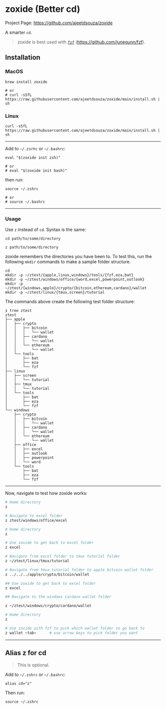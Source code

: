 # zoxide (Better cd)

Project Page: https://github.com/ajeetdsouza/zoxide

A smarter `cd`.

> zoxide is best used with [`fzf`](https://github.com/junegunn/fzf) (https://github.com/junegunn/fzf).
## Installation

### MacOS

```shell
brew install zoxide

# or
# curl -sSfL https://raw.githubusercontent.com/ajeetdsouza/zoxide/main/install.sh | sh
```

### Linux

```shell
curl -sSfL https://raw.githubusercontent.com/ajeetdsouza/zoxide/main/install.sh | sh
```

***

Add to `~/.zsrhc` or `~/.bashrc`:

```shell
eval "$(zoxide init zsh)"

# or
# eval "$(zoxide init bash)"
```

then run:

```shell
source ~/.zshrc

# or
# source ~/.bashrc
```

***

### Usage

Use `z` instead of `cd`.  Syntax is the same:

```shell
cd path/to/some/directory

z path/to/some/directory
```

zoxide remembers the directories you have been to.  To test this, run the following `mkdir` commands to make a sample folder structure.

```shell
cd
mkdir -p ~/ztest/{apple,linux,windows}/tools/{fzf,eza,bat}
mkdir -p ~/ztest/windows/office/{word,excel,powerpoint,outlook}
mkdir -p ~/ztest/{windows,apple}/crypto/{bitcoin,ethereum,cardano}/wallet
mkdir -p ~/ztest/linux/{tmux,screen}/tutorial
```

The commands above create the following test folder structure:

```
❯ tree ztest
ztest
├── apple
│   ├── crypto
│   │   ├── bitcoin
│   │   │   └── wallet
│   │   ├── cardano
│   │   │   └── wallet
│   │   └── ethereum
│   │       └── wallet
│   └── tools
│       ├── bat
│       ├── eza
│       └── fzf
├── linux
│   ├── screen
│   │   └── tutorial
│   ├── tmux
│   │   └── tutorial
│   └── tools
│       ├── bat
│       ├── eza
│       └── fzf
└── windows
    ├── crypto
    │   ├── bitcoin
    │   │   └── wallet
    │   ├── cardano
    │   │   └── wallet
    │   └── ethereum
    │       └── wallet
    ├── office
    │   ├── excel
    │   ├── outlook
    │   ├── powerpoint
    │   └── word
    └── tools
        ├── bat
        ├── eza
        └── fzf
```
 
 *** 

Now, navigate to test how zoxide works:

```bash
# Home directory
z

# Navigate to excel folder
z ztest/windows/office/excel

# Home directory
z

# Use zoxide to get back to excel folder
z excel

# Navigate from excel folder to tmux tutorial folder
z ~/ztest/linux/tmux/tutorial

# Navigate from tmux tutorial folder to apple bitcoin wallet folder
z ../../../apple/crypto/bitcoin/wallet

## Use zoxide to get back to excel folder
z excel

## Navigate to the windoes cardano wallet folder

z ~/ztest/windows/crypto/cardano/wallet

# Home directory
z

# Use zoxide with fzf to pick which wallet folder to go back to
z wallet <tab>      # use arrow keys to pick folder you want
```

***

## Alias z for cd

> This is optional.

Add to `~/.zshrc` or `~/.bashrc`:

```shell
alias cd="z"
```

Then run:

```shell
source ~/.zshrc
```

